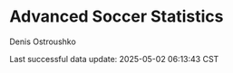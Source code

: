 # Advanced Soccer Statistics
Denis Ostroushko

<!-- gfm -->

Last successful data update: 2025-05-02 06:13:43 CST
